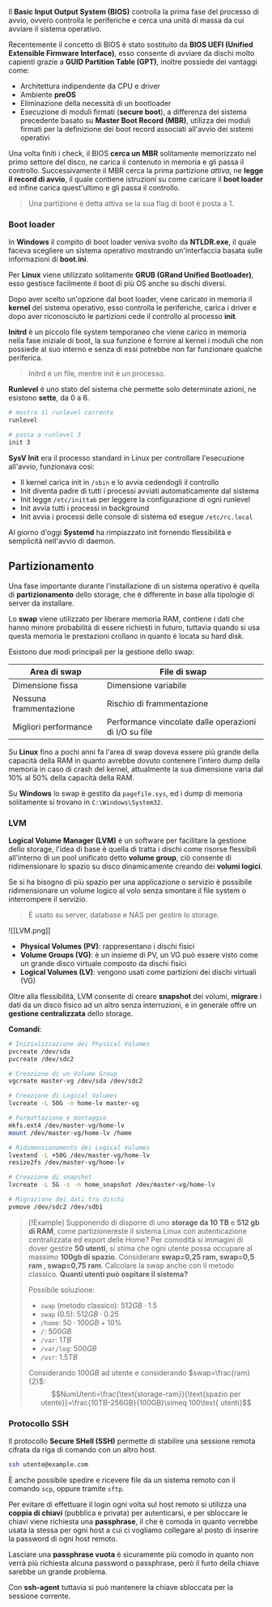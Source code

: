 Il **Basic Input Output System (BIOS)** controlla la prima fase del processo di avvio, ovvero controlla le periferiche e cerca una unità di massa da cui avviare il sistema operativo.

Recentemente il concetto di BIOS è stato sostituito da **BIOS UEFI (Unified Extensible Firmware Interface)**, esso consente di avviare da dischi molto capienti grazie a **GUID Partition Table (GPT)**, inoltre possiede dei vantaggi come:
- Architettura indipendente da CPU e driver
- Ambiente **preOS**
- Eliminazione della necessità di un bootloader
- Esecuzione di moduli firmati (**secure boot**), a differenza del sistema precedente basato su **Master Boot Record (MBR)**, utilizza dei moduli firmati per la definizione dei boot record associati all'avvio dei sistemi operativi

Una volta finiti i check, il BIOS **cerca un MBR** solitamente memorizzato nel primo settore del disco, ne carica il contenuto in memoria e gli passa il controllo.
Successivamente il MBR cerca la prima partizione _attiva_, ne **legge il record di avvio**, il quale contiene istruzioni su come caricare il **boot loader** ed infine carica quest'ultimo e gli passa il controllo.
>Una partizione è detta attiva se la sua flag di boot è posta a $1$.

### Boot loader
In **Windows** il compito di boot loader veniva svolto da **NTLDR.exe**, il quale faceva scegliere un sistema operativo mostrando un'interfaccia basata sulle informazioni di **boot.ini**.

Per **Linux** viene utilizzato solitamente **GRUB (GRand Unified Bootloader)**, esso gestisce facilmente il boot di più OS anche su dischi diversi.

Dopo aver scelto un'opzione dal boot loader, viene caricato in memoria il **kernel** del sistema operativo, esso controlla le periferiche, carica i driver e dopo aver riconosciuto le partizioni cede il controllo al processo **init**.

**Initrd** è un piccolo file system temporaneo che viene carico in memoria nella fase iniziale di boot, la sua funzione è fornire al kernel i moduli che non possiede al suo interno e senza di essi potrebbe non far funzionare qualche periferica.
>Initrd è un file, mentre init è un processo.

**Runlevel** è uno stato del sistema che permette solo determinate azioni, ne esistono **sette**, da $0$ a $6$.
```bash
# mostra il runlevel corrente
runlevel

# passa a runlevel 3
init 3
```

**SysV Init** era il processo standard in Linux per controllare l'esecuzione all'avvio, funzionava così:
- Il kernel carica init in `/sbin` e lo avvia cedendogli il controllo
- Init diventa padre di tutti i processi avviati automaticamente dal sistema
- Init legge `/etc/inittab` per leggere la configurazione di ogni runlevel
- Init avvia tutti i processi in background
- Init avvia i processi delle console di sistema ed esegue `/etc/rc.local`

Al giorno d'oggi **Systemd** ha rimpiazzato init fornendo flessibilità e semplicità nell'avvio di daemon.

## Partizionamento
Una fase importante durante l'installazione di un sistema operativo è quella di **partizionamento** dello storage, che è differente in base alla tipologie di server da installare.

Lo **swap** viene utilizzato per liberare memoria RAM, contiene i dati che hanno minore probabilità di essere richiesti in futuro, tuttavia quando si usa questa memoria le prestazioni crollano in quanto è locata su hard disk.

Esistono due modi principali per la gestione dello swap:

| Area di swap           | File di swap                                          |
| ---------------------- | ----------------------------------------------------- |
| Dimensione fissa       | Dimensione variabile                                  |
| Nessuna frammentazione | Rischio di frammentazione                             |
| Migliori performance   | Performance vincolate dalle operazioni di I/O su file |

Su **Linux** fino a pochi anni fa l'area di swap doveva essere più grande della capacità della RAM in quanto avrebbe dovuto contenere l'intero dump della memoria in caso di crash del kernel, attualmente la sua dimensione varia dal $10\%$ al $50\%$ della capacità della RAM.

Su **Windows** lo swap è gestito da `pagefile.sys`, ed i dump di memoria solitamente si trovano in `C:\Windows\System32`.

### LVM
**Logical Volume Manager (LVM)** è un software per facilitare la gestione dello storage, l'idea di base è quella di tratta i dischi come risorse flessibili all'interno di un pool unificato detto **volume group**, ciò consente di ridimensionare lo spazio su disco dinamicamente creando dei **volumi logici**.

Se si ha bisogno di più spazio per una applicazione o servizio è possibile ridimensionare un volume logico al volo senza smontare il file system o interrompere il servizio.
>È usato su server, database e NAS per gestire lo storage.

![[LVM.png]]
- **Physical Volumes (PV)**: rappresentano i dischi fisici
- **Volume Groups (VG)**: è un insieme di PV, un VG può essere visto come un grande disco virtuale composto da dischi fisici
- **Logical Volumes (LV)**: vengono usati come partizioni dei dischi virtuali (VG)

Oltre alla flessibilità, LVM consente di creare **snapshot** dei volumi, **migrare** i dati da un disco fisico ad un altro senza interruzioni, e in generale offre un **gestione centralizzata** dello storage.

**Comandi**:
```bash
# Inizializzazione dei Physical Volumes
pvcreate /dev/sda
pvcreate /dev/sdc2

# Creazione di un Volume Group
vgcreate master-vg /dev/sda /dev/sdc2

# Creazione di Logical Volumes
lvcreate -L 50G -n home-lv master-vg

# Formattazione e montaggio
mkfs.ext4 /dev/master-vg/home-lv
mount /dev/master-vg/home-lv /home

# Ridimensionamento dei Logical Volumes
lvextend -L +50G /dev/master-vg/home-lv
resize2fs /dev/master-vg/home-lv

# Creazione di snapshot
lvcreate -L 5G -s -n home_snapshot /dev/master-vg/home-lv

# Migrazione dei dati tra dischi
pvmove /dev/sdc2 /dev/sdb1
```

>[!Example]
>Supponendo di disporre di uno **storage da 10 TB** e **512 gb di RAM**, come partizionereste il sistema Linux con autenticazione centralizzata ed export delle Home? Per comodità si immagini di dover gestire **50 utenti**, si stima che ogni utente possa occupare al massimo **100gb di spazio**. Considerare **swap=0,25 ram, swap=0,5 ram , swap=0,75 ram**. Calcolare la swap anche con il metodo classico. **Quanti utenti può ospitare il sistema?**
>
>Possibile soluzione:
>- `swap` (metodo classico): $512GB\cdot 1.5$
>- `swap` ($0.5$): $512GB\cdot 0.25$
>- `/home`: $50\cdot 100GB+10\%$
>- `/`: $500GB$
>- `/var`: $1TB$
>- `/var/log`: $500GB$
>- `/usr`: $1.5TB$
>
>Considerando $100GB$ ad utente e considerando $swap=\frac{ram}{2}$:
>$$NumUtenti=\frac{\text{storage-ram}}{\text{spazio per utente}}=\frac{10TB-256GB}{100GB}\simeq 100\text{ utenti}$$ 

### Protocollo SSH
Il protocollo **Secure SHell (SSH)** permette di stabilire una sessione remota cifrata da riga di comando con un altro host.
```bash
ssh utente@example.com
```

È anche possibile spedire e ricevere file da un sistema remoto con il comando `scp`, oppure tramite `sftp`.

Per evitare di effettuare il login ogni volta sul host remoto si utilizza una **coppia di chiavi** (pubblica e privata) per autenticarsi, e per sbloccare le chiavi viene richiesta una **passphrase**, il che è comoda in quanto verrebbe usata la stessa per ogni host a cui ci vogliamo collegare al posto di inserire la password di ogni host remoto.

Lasciare una **passphrase vuota** è sicuramente più comodo in quanto non verrà più richiesta alcuna password o passphrase, però il furto della chiave sarebbe un grande problema.

Con **ssh-agent** tuttavia si può mantenere la chiave sbloccata per la sessione corrente.